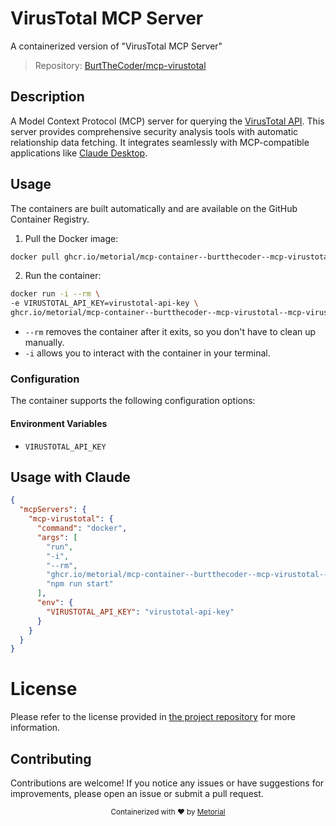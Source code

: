 
# VirusTotal MCP Server

A containerized version of "VirusTotal MCP Server"

> Repository: [BurtTheCoder/mcp-virustotal](https://github.com/BurtTheCoder/mcp-virustotal)

## Description

A Model Context Protocol (MCP) server for querying the [VirusTotal API](https://www.virustotal.com/). This server provides comprehensive security analysis tools with automatic relationship data fetching. It integrates seamlessly with MCP-compatible applications like [Claude Desktop](https://claude.ai).


## Usage

The containers are built automatically and are available on the GitHub Container Registry.

1. Pull the Docker image:

```bash
docker pull ghcr.io/metorial/mcp-container--burtthecoder--mcp-virustotal--mcp-virustotal
```

2. Run the container:

```bash
docker run -i --rm \ 
-e VIRUSTOTAL_API_KEY=virustotal-api-key \
ghcr.io/metorial/mcp-container--burtthecoder--mcp-virustotal--mcp-virustotal  "npm run start"
```

- `--rm` removes the container after it exits, so you don't have to clean up manually.
- `-i` allows you to interact with the container in your terminal.



### Configuration

The container supports the following configuration options:




#### Environment Variables

- `VIRUSTOTAL_API_KEY`




## Usage with Claude

```json
{
  "mcpServers": {
    "mcp-virustotal": {
      "command": "docker",
      "args": [
        "run",
        "-i",
        "--rm",
        "ghcr.io/metorial/mcp-container--burtthecoder--mcp-virustotal--mcp-virustotal",
        "npm run start"
      ],
      "env": {
        "VIRUSTOTAL_API_KEY": "virustotal-api-key"
      }
    }
  }
}
```

# License

Please refer to the license provided in [the project repository](https://github.com/BurtTheCoder/mcp-virustotal) for more information.

## Contributing

Contributions are welcome! If you notice any issues or have suggestions for improvements, please open an issue or submit a pull request.

<div align="center">
  <sub>Containerized with ❤️ by <a href="https://metorial.com">Metorial</a></sub>
</div>
  